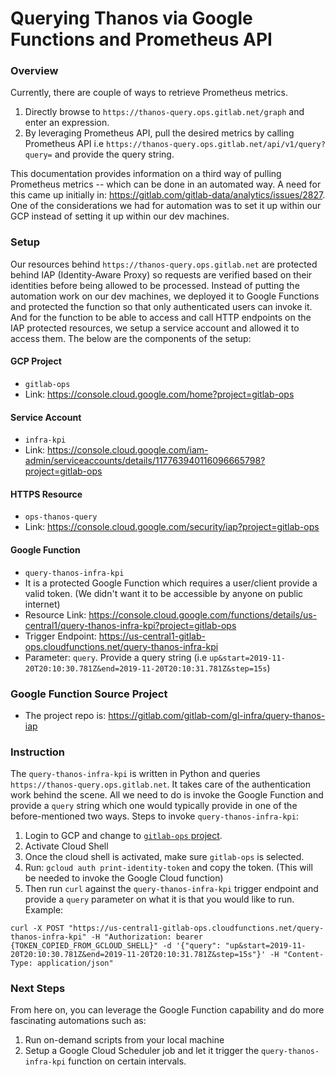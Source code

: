 # Querying Thanos via Google Functions and Prometheus API

### Overview
Currently, there are couple of ways to retrieve Prometheus metrics. 

1. Directly browse to `https://thanos-query.ops.gitlab.net/graph` and enter an expression.
2. By leveraging Prometheus API, pull the desired metrics by calling Prometheus API i.e `https://thanos-query.ops.gitlab.net/api/v1/query?query=` and provide the query string. 

This documentation provides information on a third way of pulling Prometheus metrics -- which can be done in an automated way. A need for this came up initially in: https://gitlab.com/gitlab-data/analytics/issues/2827. One of the considerations we had for automation was to set it up within our GCP instead of setting it up within our dev machines. 

### Setup
Our resources behind `https://thanos-query.ops.gitlab.net` are protected behind IAP (Identity-Aware Proxy) so requests are verified based on their identities before being allowed to be processed. Instead of putting the automation work on our dev machines, we deployed it to Google Functions and protected the function so that only authenticated users can invoke it. And for the function to be able to access and call HTTP endpoints on the IAP protected resources, we setup a service account and allowed it to access them. The below are the components of the setup:

#### GCP Project
- `gitlab-ops`
- Link: https://console.cloud.google.com/home?project=gitlab-ops

#### Service Account
- `infra-kpi`
- Link: https://console.cloud.google.com/iam-admin/serviceaccounts/details/117763940116096665798?project=gitlab-ops

#### HTTPS Resource
- `ops-thanos-query`
- Link: https://console.cloud.google.com/security/iap?project=gitlab-ops

#### Google Function
- `query-thanos-infra-kpi`
- It is a protected Google Function which requires a user/client provide a valid token. (We didn't want it to be accessible by anyone on public internet)
- Resource Link: https://console.cloud.google.com/functions/details/us-central1/query-thanos-infra-kpi?project=gitlab-ops
- Trigger Endpoint: https://us-central1-gitlab-ops.cloudfunctions.net/query-thanos-infra-kpi 
- Parameter: `query`. Provide a query string (i.e `up&start=2019-11-20T20:10:30.781Z&end=2019-11-20T20:10:31.781Z&step=15s`)

### Google Function Source Project
- The project repo is: https://gitlab.com/gitlab-com/gl-infra/query-thanos-iap

### Instruction
The `query-thanos-infra-kpi` is written in Python and queries `https://thanos-query.ops.gitlab.net`. It takes care of the authentication work behind the scene. All we need to do is invoke the Google Function and provide a `query` string which one would typically provide in one of the before-mentioned two ways. Steps to invoke `query-thanos-infra-kpi`:

1. Login to GCP and change to [`gitlab-ops` project](https://console.cloud.google.com/home/dashboard?authuser=0&project=gitlab-ops).
2. Activate Cloud Shell 
3. Once the cloud shell is activated, make sure `gitlab-ops` is selected. 
4. Run: `gcloud auth print-identity-token` and copy the token. (This will be needed to invoke the Google Cloud function)
5. Then run `curl` against the `query-thanos-infra-kpi` trigger endpoint and provide a `query` parameter on what it is that you would like to run. Example: 

```
curl -X POST "https://us-central1-gitlab-ops.cloudfunctions.net/query-thanos-infra-kpi" -H "Authorization: bearer {TOKEN_COPIED_FROM_GCLOUD_SHELL}" -d '{"query": "up&start=2019-11-20T20:10:30.781Z&end=2019-11-20T20:10:31.781Z&step=15s"}' -H "Content-Type: application/json"
```

### Next Steps
From here on, you can leverage the Google Function capability and do more fascinating automations such as:
1. Run on-demand scripts from your local machine
2. Setup a Google Cloud Scheduler job and let it trigger the `query-thanos-infra-kpi` function on certain intervals. 
